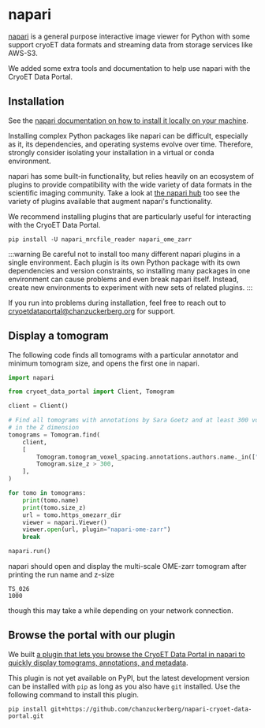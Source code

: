 # napari

[napari](https://napari.org) is a general purpose interactive image viewer for Python
with some support cryoET data formats and streaming data from storage services like AWS-S3.

We added some extra tools and documentation to help use napari with the CryoET Data Portal.


## Installation

See the [napari documentation on how to install it locally on your machine](https://napari.org/stable/tutorials/fundamentals/installation.html).

Installing complex Python packages like napari can be difficult, especially
as it, its dependencies, and operating systems evolve over time.
Therefore, strongly consider isolating your installation in a virtual or conda environment.

napari has some built-in functionality, but relies heavily on an ecosystem of plugins to
provide compatibility with the wide variety of data formats in the scientific imaging community.
Take a look at [the napari hub](https://www.napari-hub.org/) too see the variety of
plugins available that augment napari's functionality.

We recommend installing plugins that are particularly useful for interacting with the CryoET Data Portal.

```shell
pip install -U napari_mrcfile_reader napari_ome_zarr
```

:::warning
Be careful not to install too many different napari plugins in a single environment.
Each plugin is its own Python package with its own dependencies and version constraints,
so installing many packages in one environment can cause problems and even break napari itself.
Instead, create new environments to experiment with new sets of related plugins.
:::

If you run into problems during installation, feel free to reach out to
cryoetdataportal@chanzuckerberg.org for support.


## Display a tomogram

The following code finds all tomograms with a particular annotator and minimum tomogram size,
and opens the first one in napari.

```python
import napari

from cryoet_data_portal import Client, Tomogram

client = Client()

# Find all tomograms with annotations by Sara Goetz and at least 300 voxels
# in the Z dimension
tomograms = Tomogram.find(
    client,
    [
        Tomogram.tomogram_voxel_spacing.annotations.authors.name._in(["Sara Goetz"]),
        Tomogram.size_z > 300,
    ],
)

for tomo in tomograms:
    print(tomo.name)
    print(tomo.size_z)
    url = tomo.https_omezarr_dir
    viewer = napari.Viewer()
    viewer.open(url, plugin="napari-ome-zarr")
    break

napari.run()
```

napari should open and display the multi-scale OME-zarr tomogram after printing the
run name and z-size

```
TS_026
1000
```

though this may take a while depending on your network connection.


## Browse the portal with our plugin

We built [a plugin that lets you browse the CryoET Data Portal in napari to quickly display tomograms, annotations, and metadata](https://github.com/chanzuckerberg/napari-cryoet-data-portal).

This plugin is not yet available on PyPI, but the latest development version can be installed with `pip` as long as you also have `git` installed.
Use the following command to install this plugin.

```shell
pip install git+https://github.com/chanzuckerberg/napari-cryoet-data-portal.git
```
